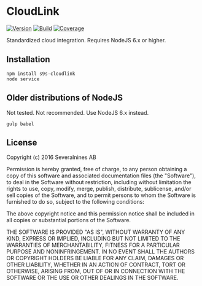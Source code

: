 # CloudLink

  [![Version][npm-image]][npm-url]
  [![Build][travis-image]][travis-url]
  [![Coverage][coveralls-image]][coveralls-url]

Standardized cloud integration. Requires NodeJS 6.x or higher. 

## Installation
```
npm install s9s-cloudlink
node service
```

## Older distributions of NodeJS
Not tested. Not recommended. Use NodeJS 6.x instead.
```
gulp babel
```

## License
Copyright (c) 2016 Severalnines AB


Permission is hereby granted, free of charge, to any person obtaining a copy of this software and associated documentation files (the "Software"), to deal in the Software without restriction, including without limitation the rights to use, copy, modify, merge, publish, distribute, sublicense, and/or sell copies of the Software, and to permit persons to whom the Software is furnished to do so, subject to the following conditions:

The above copyright notice and this permission notice shall be included in all copies or substantial portions of the Software.

THE SOFTWARE IS PROVIDED "AS IS", WITHOUT WARRANTY OF ANY KIND, EXPRESS OR IMPLIED, INCLUDING BUT NOT LIMITED TO THE WARRANTIES OF MERCHANTABILITY, FITNESS FOR A PARTICULAR PURPOSE AND NONINFRINGEMENT. IN NO EVENT SHALL THE AUTHORS OR COPYRIGHT HOLDERS BE LIABLE FOR ANY CLAIM, DAMAGES OR OTHER LIABILITY, WHETHER IN AN ACTION OF CONTRACT, TORT OR OTHERWISE, ARISING FROM, OUT OF OR IN CONNECTION WITH THE SOFTWARE OR THE USE OR OTHER DEALINGS IN THE SOFTWARE.

[npm-image]: https://img.shields.io/npm/v/s9s-cloudlink.svg?label=version
[npm-url]: https://npmjs.org/package/s9s-cloudlink
[travis-image]: https://travis-ci.org/simon-s9/s9s-cloudlink.svg?branch=master
[travis-url]: https://travis-ci.org/simon-s9/s9s-cloudlink
[coveralls-image]: https://coveralls.io/repos/github/simon-s9/s9s-cloudlink/badge.svg?branch=master
[coveralls-url]: https://coveralls.io/github/simon-s9/s9s-cloudlink?branch=master